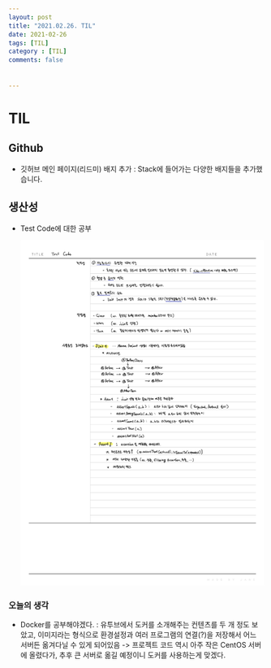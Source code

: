 ```yaml
---
layout: post
title: "2021.02.26. TIL"
date: 2021-02-26
tags: [TIL]
category : [TIL]
comments: false


---
```


# TIL

## Github

- 깃허브 메인 페이지(리드미) 배지 추가 : Stack에 들어가는 다양한 배지들을 추가했습니다.

## 생산성

- Test Code에 대한 공부

  ![image-20210227002211705](../assets/img/image-20210227002211705.png)

### 오늘의 생각

- Docker를 공부해야겠다. : 유투브에서 도커를 소개해주는 컨텐츠를 두 개 정도 보았고, 이미지라는 형식으로 환경설정과 여러 프로그램의 연결(?)을 저장해서 어느 서버든 옮겨다닐 수 있게 되어있음 -> 프로젝트 코드 역시 아주 작은 CentOS 서버에 올렸다가, 추후 큰 서버로 옮길 예정이니 도커를 사용하는게 맞겠다.